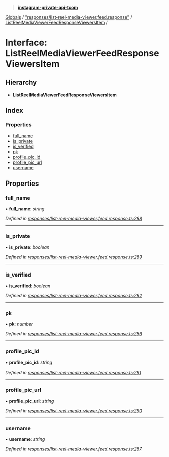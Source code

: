 > **[instagram-private-api-tcom](../README.md)**

[Globals](../README.md) / ["responses/list-reel-media-viewer.feed.response"](../modules/_responses_list_reel_media_viewer_feed_response_.md) / [ListReelMediaViewerFeedResponseViewersItem](_responses_list_reel_media_viewer_feed_response_.listreelmediaviewerfeedresponseviewersitem.md) /

# Interface: ListReelMediaViewerFeedResponseViewersItem

## Hierarchy

* **ListReelMediaViewerFeedResponseViewersItem**

## Index

### Properties

* [full_name](_responses_list_reel_media_viewer_feed_response_.listreelmediaviewerfeedresponseviewersitem.md#full_name)
* [is_private](_responses_list_reel_media_viewer_feed_response_.listreelmediaviewerfeedresponseviewersitem.md#is_private)
* [is_verified](_responses_list_reel_media_viewer_feed_response_.listreelmediaviewerfeedresponseviewersitem.md#is_verified)
* [pk](_responses_list_reel_media_viewer_feed_response_.listreelmediaviewerfeedresponseviewersitem.md#pk)
* [profile_pic_id](_responses_list_reel_media_viewer_feed_response_.listreelmediaviewerfeedresponseviewersitem.md#profile_pic_id)
* [profile_pic_url](_responses_list_reel_media_viewer_feed_response_.listreelmediaviewerfeedresponseviewersitem.md#profile_pic_url)
* [username](_responses_list_reel_media_viewer_feed_response_.listreelmediaviewerfeedresponseviewersitem.md#username)

## Properties

###  full_name

• **full_name**: *string*

*Defined in [responses/list-reel-media-viewer.feed.response.ts:288](https://github.com/cuonglnhust/instagram-private-api-tcom/blob/3e16058/src/responses/list-reel-media-viewer.feed.response.ts#L288)*

___

###  is_private

• **is_private**: *boolean*

*Defined in [responses/list-reel-media-viewer.feed.response.ts:289](https://github.com/cuonglnhust/instagram-private-api-tcom/blob/3e16058/src/responses/list-reel-media-viewer.feed.response.ts#L289)*

___

###  is_verified

• **is_verified**: *boolean*

*Defined in [responses/list-reel-media-viewer.feed.response.ts:292](https://github.com/cuonglnhust/instagram-private-api-tcom/blob/3e16058/src/responses/list-reel-media-viewer.feed.response.ts#L292)*

___

###  pk

• **pk**: *number*

*Defined in [responses/list-reel-media-viewer.feed.response.ts:286](https://github.com/cuonglnhust/instagram-private-api-tcom/blob/3e16058/src/responses/list-reel-media-viewer.feed.response.ts#L286)*

___

###  profile_pic_id

• **profile_pic_id**: *string*

*Defined in [responses/list-reel-media-viewer.feed.response.ts:291](https://github.com/cuonglnhust/instagram-private-api-tcom/blob/3e16058/src/responses/list-reel-media-viewer.feed.response.ts#L291)*

___

###  profile_pic_url

• **profile_pic_url**: *string*

*Defined in [responses/list-reel-media-viewer.feed.response.ts:290](https://github.com/cuonglnhust/instagram-private-api-tcom/blob/3e16058/src/responses/list-reel-media-viewer.feed.response.ts#L290)*

___

###  username

• **username**: *string*

*Defined in [responses/list-reel-media-viewer.feed.response.ts:287](https://github.com/cuonglnhust/instagram-private-api-tcom/blob/3e16058/src/responses/list-reel-media-viewer.feed.response.ts#L287)*
